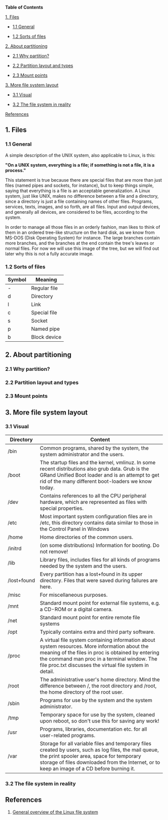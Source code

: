 **Table of Contents**

[1. Files](#1-files)

- [1.1 General](#11-general)

- [1.2 Sorts of files](#12-sorts-of-files)

[2. About partitioning](#2-about-partitioning)

- [2.1 Why partition?](#21-why-partition)

- [2.2 Partition layout and types](#22-partition-layout-and-types)

- [2.3 Mount points](#23-mount-points)

[3. More file system layout](#3-more-file-system-layout)

- [3.1 Visual](#31-visual)

- [3.2 The file system in reality](#32-the-file-system-in-reality)

[References](#references)


## 1. Files

### 1.1 General

A simple description of the UNIX system, also applicable to Linux, is this:

**"On a UNIX system, everything is a file; if something is not a file, it is a process."**

This statement is true because there are special files that are more than just files (named pipes and sockets, for instance), but to keep things simple, saying that everything is a file is an acceptable generalization. A Linux system, just like UNIX, makes no difference between a file and a directory, since a directory is just a file containing names of other files. Programs, services, texts, images, and so forth, are all files. Input and output devices, and generally all devices, are considered to be files, according to the system.

In order to manage all those files in an orderly fashion, man likes to think of them in an ordered tree-like structure on the hard disk, as we know from MS-DOS (Disk Operating System) for instance. The large branches contain more branches, and the branches at the end contain the tree's leaves or normal files. For now we will use this image of the tree, but we will find out later why this is not a fully accurate image.

### 1.2 Sorts of files

| Symbol | Meaning |
| --- | --- |
| -	| Regular file |
| d	| Directory |
| l	| Link |
| c	| Special file |
| s	| Socket |
| p	| Named pipe |
| b	| Block device |

## 2. About partitioning

### 2.1 Why partition?

### 2.2 Partition layout and types

### 2.3 Mount points

## 3. More file system layout

### 3.1 Visual

| Directory | Content |
| --- | --- |
| /bin | Common programs, shared by the system, the system administrator and the users. |
| /boot | The startup files and the kernel, vmlinuz. In some recent distributions also grub data. Grub is the GRand Unified Boot loader and is an attempt to get rid of the many different boot-loaders we know today. |
| /dev | Contains references to all the CPU peripheral hardware, which are represented as files with special properties. |
| /etc | Most important system configuration files are in /etc, this directory contains data similar to those in the Control Panel in Windows |
| /home | Home directories of the common users. |
| /initrd | (on some distributions) Information for booting. Do not remove! |
| /lib | Library files, includes files for all kinds of programs needed by the system and the users. |
| /lost+found | Every partition has a lost+found in its upper directory. Files that were saved during failures are here. |
| /misc | For miscellaneous purposes. |
| /mnt | Standard mount point for external file systems, e.g. a CD-ROM or a digital camera. |
| /net | Standard mount point for entire remote file systems |
| /opt | Typically contains extra and third party software. |
| /proc | A virtual file system containing information about system resources. More information about the meaning of the files in proc is obtained by entering the command man proc in a terminal window. The file proc.txt discusses the virtual file system in detail. |
| /root | The administrative user's home directory. Mind the difference between /, the root directory and /root, the home directory of the root user. |
| /sbin | Programs for use by the system and the system administrator. |
| /tmp | Temporary space for use by the system, cleaned upon reboot, so don't use this for saving any work! |
| /usr | Programs, libraries, documentation etc. for all user-related programs. |
| /var | Storage for all variable files and temporary files created by users, such as log files, the mail queue, the print spooler area, space for temporary storage of files downloaded from the Internet, or to keep an image of a CD before burning it. |

### 3.2 The file system in reality

## References

1. [General overview of the Linux file system](https://www.tldp.org/LDP/intro-linux/html/sect_03_01.html)
